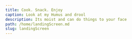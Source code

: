 ```yaml
---
title: Cook. Snack. Enjoy
caption: Look at my Humus and drool
description: Its moist and can do things to your face
path: /home/landingScreen.md
slug: landingScreen
---
```

